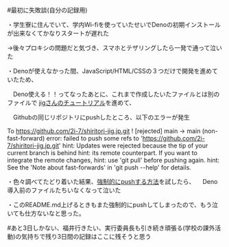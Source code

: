 #最初に失敗談(自分の記録用)

・学生寮に住んでいて、学内Wi-fiを使っていたせいでDenoの初期インストールが出来なくてかなりスタートが遅れた

→後々プロキシの問題だと気づき、スマホとテザリングしたら一発で通って泣いた


・Denoが使えなかった間、JavaScript/HTML/CSSの３つだけで開発を進めていたため、

　Deno使える！！ってなったあとに、これまで作成したいたファイルとは別のファイルで
 [jigさんのチュートリアル](https://jigintern.github.io/intern-2024-assignment/)を進めて、

　Githubの同じリポジトリにpushしたところ、以下のエラーが発生


To https://github.com/2i-7/shiritori-jig.jp.git
 ! [rejected]        main -> main (non-fast-forward)
error: failed to push some refs to 'https://github.com/2i-7/shiritori-jig.jp.git'
hint: Updates were rejected because the tip of your current branch is behind
hint: its remote counterpart. If you want to integrate the remote changes,
hint: use 'git pull' before pushing again.
hint: See the 'Note about fast-forwards' in 'git push --help' for details.


・色々調べてたどり着いた結果、[強制的にpushする方法](https://qiita.com/Takao_/items/5e563d5ea61d2829e497)を試したら、
　Deno導入前のファイルたちいなくなって泣いた

・このREADME.md上げるときもまた強制的にpushしてしまったので、もう泣いても仕方ないなと思った。

#あと3日しかない、福井行きたい、実行委員長も引き続き頑張る(学校の課外活動)の気持ちで残り3日間の記録はここに残そうと思う
